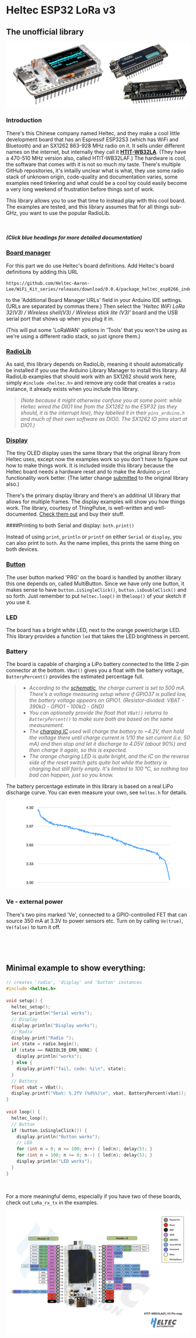 # Heltec ESP32 LoRa v3

## The unofficial library

![](images/ESP32_LoRa_v3.png)

### Introduction

There's this Chinese company named Heltec, and they make a cool little development board that has an Espressif ESP32S3 (which has WiFi and Bluetooth) and an SX1262 863-928 MHz radio on it. It sells under different names on the internet, but internally they call it **[HTIT-WB32LA](images/heltec_esp32_lora_v3_documentation.pdf)**. (They have a 470-510 MHz version also, called HTIT-WB32LAF.) The hardware is cool, the software that comes with it is not so much my taste. There's multiple GitHub repositories, it's initailly unclear what is what, they use some radio stack of unknown origin, code-quality and documentation varies, some examples need tinkering and what could be a cool toy could easily become a very long weekend of frustration before things sort of work.

This library allows you to use that time to instead play with this cool board. The examples are tested, and this library assumes that for all things sub-GHz, you want to use the popular RadioLib.

&nbsp;

##### (Click blue headings for more detailed documentation)

### [Board manager](https://github.com/Heltec-Aaron-Lee/WiFi_Kit_series)

For this part we do use Heltec's board definitions. Add Heltec's board definitions by adding this URL

```
https://github.com/Heltec-Aaron-Lee/WiFi_Kit_series/releases/download/0.0.4/package_heltec_esp8266_index.json
```

to the 'Additional Board Manager URLs' field in your Arduino IDE settings. (URLs are separated by commas there.) Then select the '_Heltec WiFi LoRa 32(V3) / Wireless shell(V3) / Wireless stick lite (V3)_' board and the USB serial port that shows up when you plug it in.

(This will put some 'LoRaWAN' options in 'Tools' that you won't be using as we're using a different radio stack, so just ignore them.)

### [RadioLib](https://github.com/jgromes/RadioLib)

As said, this library depends on RadioLib, meaning it should automatically be installed if you use the Arduino Library Manager to install this library. All RadioLib examples that should work with an SX1262 should work here, simply `#include <heltec.h>` and remove any code that creates a `radio` instance, it already exists when you include this library.

> _(Note because it might otherwise confuse you at some point: while Heltec wired the DIO1 line from the SX1262 to the ESP32 (as they should, it is the interrupt line), they labelled it in their `pins_arduino.h` and much of their own software as DIO0. The SX1262 IO pins start at DIO1.)_

### [Display](https://github.com/ThingPulse/esp8266-oled-ssd1306)

The tiny OLED display uses the same library that the original library from Heltec uses, except now the examples work so you don't have to figure out how to make things work. It is included inside this library because the Heltec board needs a hardware reset and to make the Arduino `print` functionality work better. (The latter change [submitted](https://github.com/ThingPulse/esp8266-oled-ssd1306/pull/389#issuecomment-1962005989) to the original library also.)

There's the primary display library and there's an additinal UI library that allows for multiple frames. The display examples will show you how things work. The library, courtesy of ThingPulse, is well-written and well-documented. [Check them out](https://thingpulse.com/) and buy their stuff.

####Printing to both Serial and display: `both.print()`


Instead of using `print`, `println` or `printf` on either `Serial` or `display`, you can also print to `both`. As the name implies, this prints the same thing on both devices.

### [Button](https://github.com/poelstra/arduino-multi-button)

The user button marked 'PRG' on the board is handled by another library this one depends on, called MultiButton. Since we have only one button, it makes sense to have `button.isSingleClick()`, `button.isDoubleClick()` and so forth. Just remember to put `heltec.loop()` in the`loop()` of your sketch if you use it.

### LED

The board has a bright white LED, next to the orange power/charge LED. This library provides a function `led` that takes the LED brightness in percent.

### Battery

The board is capable of charging a LiPo battery connected to the little 2-pin connector at the bottom. `VBat()` gives you a float with the battery voltage, `BatteryPercent()` provides the estimated percentage full. 

> * _According to the [schematic](images/heltec_esp32_lora_v3_schematic.pdf), the charge current is set to 500 mA. There's a voltage measuring setup where if GPIO37 is pulled low, the battery voltage appears on GPIO1. (Resistor-divided: VBAT - 390kΩ - GPIO1 - 100kΩ - GND)_
> * _You can optionally provide the float that `VBat()` returns to `BatteryPercent()` to make sure both are based on the same measurement._
> * _The [charging IC](images/tp4054.pdf) used will charge the battery to ~4.2V, then hold the voltage there until charge current is 1/10 the set current (i.e. 50 mA) and then stop and let it discharge to 4.05V (about 90%) and then charge it again, so this is expected._
> * _The orange charging LED is quite bright, and the IC on the reverse side of the reset switch gets quite hot while the battery is charging but still fairly empty. It's limited to 100 ℃, so nothing too bad can happen, just so you know._

The battery percentage estimate in this library is based on a real LiPo discharge curve. You can even measure your own, see `heltec.h` for details.

![](/images/battery_curve.png)

### Ve - external power

There's two pins marked 'Ve', connected to a GPIO-controlled FET that can source 350 mA at 3.3V to power sensors etc. Turn on by calling `Ve(true)`, `Ve(false)` to turn it off.

&nbsp;

&nbsp;

## Minimal example to show everything:

```cpp
// creates 'radio', 'display' and 'button' instances 
#include <heltec.h>

void setup() {
  heltec_setup();
  Serial.println("Serial works");
  // Display
  display.println("Display works");
  // Radio
  display.print("Radio ");
  int state = radio.begin();
  if (state == RADIOLIB_ERR_NONE) {
    display.println("works");
  } else {
    display.printf("fail, code: %i\n", state);
  }
  // Battery
  float vbat = VBat();
  display.printf("Vbat: %.2fV (%d%%)\n", vbat, BatteryPercent(vbat));
}

void loop() {
  heltec_loop();
  // Button
  if (button.isSingleClick()) {
    display.println("Button works");
    // LED
    for (int n = 0; n <= 100; n++) { led(n); delay(5); }
    for (int n = 100; n >= 0; n--) { led(n); delay(5); }
    display.println("LED works");
  }
}
```

&nbsp;

For a more meaningful demo, especially if you have two of these boards, check out `LoRa_rx_tx` in the examples.

![](images/pins.png)
